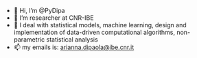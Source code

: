 - 👋 Hi, I’m @PyDipa
- 👀 I’m researcher at CNR-IBE
- 🌱 I deal with statistical models, machine learning, design and implementation of data-driven computational algorithms, non-parametric statistical analysis
- 📫 my emails is: arianna.dipaola@ibe.cnr.it


<!---
PyDipa/PyDipa is a ✨ special ✨ repository because its `README.md` (this file) appears on your GitHub profile.
You can click the Preview link to take a look at your changes.
--->
